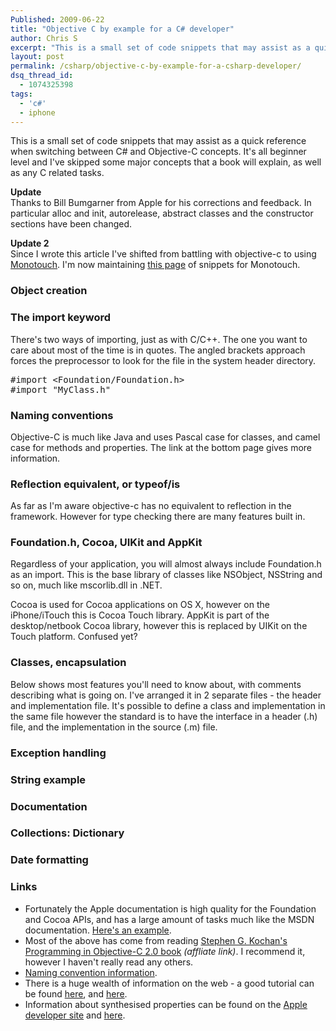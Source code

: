 ```yaml
---
Published: 2009-06-22
title: "Objective C by example for a C# developer"
author: Chris S
excerpt: "This is a small set of code snippets that may assist as a quick reference when switching between C# and Objective-C concepts. It's all beginner level and I've skipped some major concepts that a book will explain, as well as any C related tasks."
layout: post
permalink: /csharp/objective-c-by-example-for-a-csharp-developer/
dsq_thread_id:
  - 1074325398
tags:
  - 'c#'
  - iphone
---
```

This is a small set of code snippets that may assist as a quick reference when switching between C# and Objective-C concepts. It's all beginner level and I've skipped some major concepts that a book will explain, as well as any C related tasks.

**Update**   
Thanks to Bill Bumgarner from Apple for his corrections and feedback. In particular alloc and init, autorelease, abstract classes and the constructor sections have been changed.

**Update 2**  
Since I wrote this article I've shifted from battling with objective-c to using [Monotouch][1]. I'm now maintaining [this page][2] of snippets for Monotouch.

<!--more-->

### Object creation

<script src="https://gist.github.com/yetanotherchris/4747023.js"></script>

### The import keyword

There's two ways of importing, just as with C/C++. The one you want to care about most of the time is in quotes. The angled brackets approach forces the preprocessor to look for the file in the system header directory.

<pre>#import &lt;Foundation/Foundation.h&gt;
#import "MyClass.h"
</pre>

### Naming conventions

Objective-C is much like Java and uses Pascal case for classes, and camel case for methods and properties. The link at the bottom page gives more information.

### Reflection equivalent, or typeof/is

As far as I'm aware objective-c has no equivalent to reflection in the framework. However for type checking there are many features built in.

<script src="https://gist.github.com/yetanotherchris/4747030.js"></script>

### Foundation.h, Cocoa, UIKit and AppKit

Regardless of your application, you will almost always include Foundation.h as an import. This is the base library of classes like NSObject, NSString and so on, much like mscorlib.dll in .NET.

Cocoa is used for Cocoa applications on OS X, however on the iPhone/iTouch this is Cocoa Touch library. AppKit is part of the desktop/netbook Cocoa library, however this is replaced by UIKit on the Touch platform. Confused yet?

### Classes, encapsulation

Below shows most features you'll need to know about, with comments describing what is going on. I've arranged it in 2 separate files - the header and implementation file. It's possible to define a class and implementation in the same file however the standard is to have the interface in a header (.h) file, and the implementation in the source (.m) file.

<script src="https://gist.github.com/yetanotherchris/4747038.js"></script>

### Exception handling

<script src="https://gist.github.com/yetanotherchris/4747042.js"></script>

### String example

<script src="https://gist.github.com/yetanotherchris/4747045.js"></script>

### Documentation

<script src="https://gist.github.com/yetanotherchris/4747046.js"></script>

### Collections: Dictionary

<script src="https://gist.github.com/yetanotherchris/4747055.js"></script>

### Date formatting

<script src="https://gist.github.com/yetanotherchris/4747060.js"></script>

### Links

  * Fortunately the Apple documentation is high quality for the Foundation and Cocoa APIs, and has a large amount of tasks much like the MSDN documentation. [Here's an example][3].
  * Most of the above has come from reading [Stephen G. Kochan's Programming in Objective-C 2.0 book][4] *(affliate link)*. I recommend it, however I haven't really read any others. 
  * [Naming convention information][5].
  * There is a huge wealth of information on the web - a good tutorial can be found [here][6], and [here][7].
  * Information about synthesised properties can be found on the [Apple developer site][8] and [here][9].

 [1]: http://www.monotouch.net
 [2]: /monotouch/monotouch-tips-and-snippets/
 [3]: http://developer.apple.com/documentation/Cocoa/Conceptual/Exceptions/Tasks/RaisingExceptions.html
 [4]: http://www.amazon.com/gp/product/0321566157?ie=UTF8&tag=sloppycode-20&linkCode=as2&camp=1789&creative=9325&creativeASIN=0596526784
 [5]: http://developer.apple.com/mac/library/documentation/Cocoa/Conceptual/CodingGuidelines/Articles/NamingBasics.html#//apple_ref/doc/uid/20001281-BBCHBFAH
 [6]: http://www.otierney.net/objective-c.html
 [7]: http://theocacao.com/document.page/510
 [8]: http://developer.apple.com/documentation/Cocoa/Conceptual/ObjectiveC/Articles/ocProperties.html
 [9]: http://www.cocoacast.com/?q=node/103